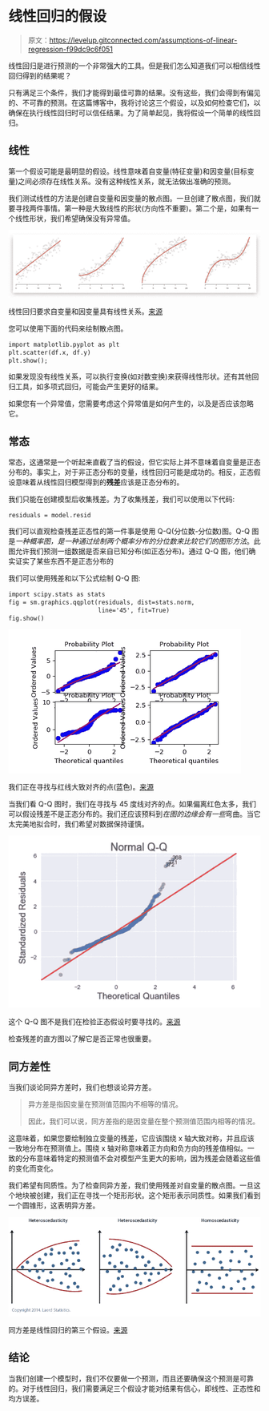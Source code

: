 # 线性回归的假设

> 原文：<https://levelup.gitconnected.com/assumptions-of-linear-regression-f99dc9c6f051>

线性回归是进行预测的一个非常强大的工具。但是我们怎么知道我们可以相信线性回归得到的结果呢？

只有满足三个条件，我们才能得到最佳可靠的结果。没有这些，我们会得到有偏见的、不可靠的预测。在这篇博客中，我将讨论这三个假设，以及如何检查它们，以确保在执行线性回归时可以信任结果。为了简单起见，我将假设一个简单的线性回归。

## 线性

第一个假设可能是最明显的假设。线性意味着自变量(特征变量)和因变量(目标变量)之间必须存在线性关系。没有这种线性关系，就无法做出准确的预测。

我们测试线性的方法是创建自变量和因变量的散点图。一旦创建了散点图，我们就要寻找两件事情。第一种是大致线性的形状(方向性不重要)。第二个是，如果有一个线性形状，我们希望确保没有异常值。

![](img/a237df4c958889943280fb3685aee68f.png)

线性回归要求自变量和因变量具有线性关系。[来源](https://www.freecodecamp.org/news/learn-how-to-improve-your-linear-models-8294bfa8a731/)

您可以使用下面的代码来绘制散点图。

```
import matplotlib.pyplot as plt
plt.scatter(df.x, df.y)
plt.show();
```

如果发现没有线性关系，可以执行变换(如对数变换)来获得线性形状。还有其他回归工具，如多项式回归，可能会产生更好的结果。

如果您有一个异常值，您需要考虑这个异常值是如何产生的，以及是否应该忽略它。

## 常态

常态，这通常是一个听起来直截了当的假设，但它实际上并不意味着自变量是正态分布的。事实上，对于非正态分布的变量，线性回归可能是成功的。相反，正态假设意味着从线性回归模型得到的**残差**应该是正态分布的。

我们只能在创建模型后收集残差。为了收集残差，我们可以使用以下代码:

```
residuals = model.resid
```

我们可以直观检查残差正态性的第一件事是使用 Q-Q(分位数-分位数)图。Q-Q 图是*一种概率图，是一种通过绘制两个概率分布的分位数来比较它们的图形方法*。此图允许我们预测一组数据是否来自已知分布(如正态分布)。通过 Q-Q 图，他们确实证实了某些东西不是正态分布的

我们可以使用残差和以下公式绘制 Q-Q 图:

```
import scipy.stats as stats
fig = sm.graphics.qqplot(residuals, dist=stats.norm,
                         line='45', fit=True)
fig.show()
```

![](img/10c1261bd649f0f2ab251d5ce40ee838.png)

我们正在寻找与红线大致对齐的点(蓝色)。[来源](https://docs.scipy.org/doc/scipy/reference/generated/scipy.stats.probplot.html)

当我们看 Q-Q 图时，我们在寻找与 45 度线对齐的点。如果偏离红色太多，我们可以假设残差不是正态分布的。我们还应该预料到*在图的边缘会有一些*弯曲。当它太完美地拟合时，我们希望对数据保持谨慎。

![](img/37f43c8b5018cd76e0e0b940696f404e.png)

这个 Q-Q 图不是我们在检验正态假设时要寻找的。[来源](https://robert-alvarez.github.io/2018-06-04-diagnostic_plots/)

检查残差的直方图以了解它是否正常也很重要。

## 同方差性

当我们谈论同异方差时，我们也想谈论异方差。

> 异方差是指因变量在预测值范围内不相等的情况。
> 
> 因此，我们可以说，同方差指的是因变量在整个预测值范围内相等的情况。

这意味着，如果您要绘制独立变量的残差，它应该围绕 x 轴大致对称，并且应该一致地分布在预测值上。围绕 x 轴对称意味着正方向和负方向的残差值相似。一致的分布意味着特定的预测值不会对模型产生更大的影响，因为残差会随着这些值的变化而变化。

我们希望有同质性。为了检查同异方差，我们使用残差对自变量的散点图。一旦这个地块被创建，我们正在寻找一个矩形形状。这个矩形表示同质性。如果我们看到一个圆锥形，这表明异方差。

![](img/594a413e938c5c9ae99fec5d96950b46.png)

同方差是线性回归的第三个假设。[来源](https://www.albert.io/blog/key-assumptions-of-ols-econometrics-review/)

## 结论

当我们创建一个模型时，我们不仅要做一个预测，而且还要确保这个预测是可靠的。对于线性回归，我们需要满足三个假设才能对结果有信心，即线性、正态性和均方误差。